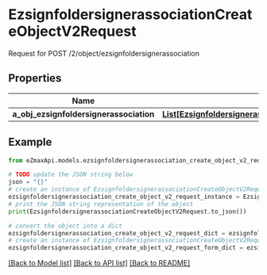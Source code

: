 # EzsignfoldersignerassociationCreateObjectV2Request

Request for POST /2/object/ezsignfoldersignerassociation

## Properties

Name | Type | Description | Notes
------------ | ------------- | ------------- | -------------
**a_obj_ezsignfoldersignerassociation** | [**List[EzsignfoldersignerassociationRequestCompound]**](EzsignfoldersignerassociationRequestCompound.md) |  | 

## Example

```python
from eZmaxApi.models.ezsignfoldersignerassociation_create_object_v2_request import EzsignfoldersignerassociationCreateObjectV2Request

# TODO update the JSON string below
json = "{}"
# create an instance of EzsignfoldersignerassociationCreateObjectV2Request from a JSON string
ezsignfoldersignerassociation_create_object_v2_request_instance = EzsignfoldersignerassociationCreateObjectV2Request.from_json(json)
# print the JSON string representation of the object
print(EzsignfoldersignerassociationCreateObjectV2Request.to_json())

# convert the object into a dict
ezsignfoldersignerassociation_create_object_v2_request_dict = ezsignfoldersignerassociation_create_object_v2_request_instance.to_dict()
# create an instance of EzsignfoldersignerassociationCreateObjectV2Request from a dict
ezsignfoldersignerassociation_create_object_v2_request_form_dict = ezsignfoldersignerassociation_create_object_v2_request.from_dict(ezsignfoldersignerassociation_create_object_v2_request_dict)
```
[[Back to Model list]](../README.md#documentation-for-models) [[Back to API list]](../README.md#documentation-for-api-endpoints) [[Back to README]](../README.md)


